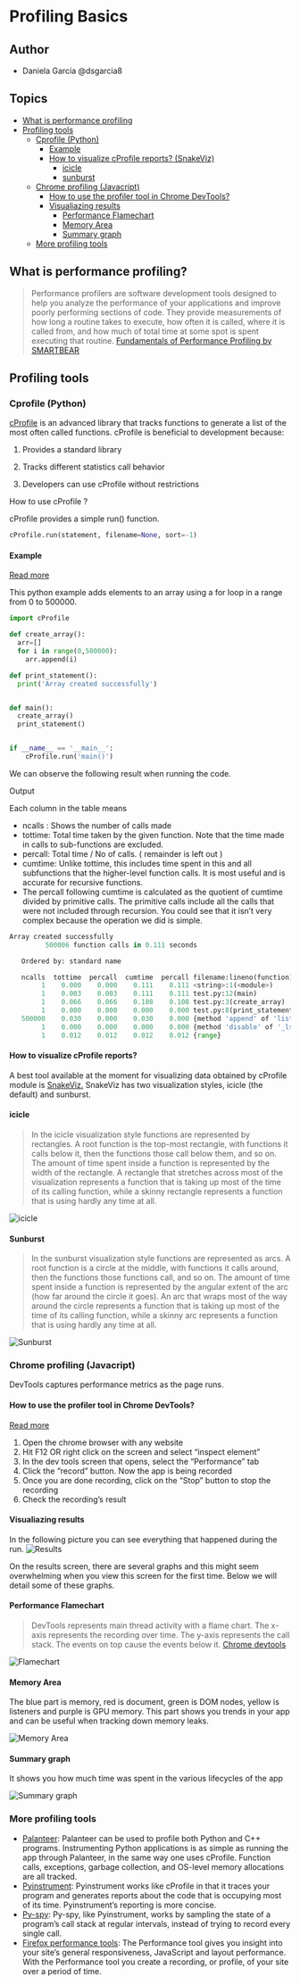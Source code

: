 # Profiling Basics

## Author

- Daniela García @dsgarcia8

## Topics

- [What is performance profiling](#what-is-performance-profiling)
- [Profiling tools](#profiling-tools)
  - [Cprofile (Python)](#cprofile-python)
    - [Example](#example)
    - [How to visualize cProfile reports? (SnakeViz)](#how-to-visualize-cprofile-reports)
      - [icicle](#icicle)
      - [sunburst](#sunburst)
  - [Chrome profiling (Javacript)](#chrome-profiling-javacript)
    - [How to use the profiler tool in Chrome DevTools?](#how-to-use-the-profiler-tool-in-chrome-devtools)
    - [Visualiazing results](#visualiazing-results)
      - [Performance Flamechart](#performance-flamechart)
      - [Memory Area](#memory-area)
      - [Summary graph](#summary-graph)
  - [More profiling tools](#more-profiling-tools)

## What is performance profiling?

> Performance profilers are software development tools designed to help you analyze the performance of your applications and improve poorly performing sections of code. They provide measurements of how long a routine takes to execute, how often it is called, where it is called from, and how much of total time at some spot is spent executing that routine. [Fundamentals of Performance Profiling by SMARTBEAR](https://smartbear.com/learn/code-profiling/fundamentals-of-performance-profiling/)

## Profiling tools

### Cprofile (Python)

[cProfile](https://docs.python.org/3/library/profile.html) is an advanced library that  tracks functions to generate a list of the most often called functions. cProfile is beneficial to development because:

1. Provides  a standard library

2. Tracks different statistics call behavior

3. Developers  can use cProfile without restrictions

How to use cProfile ?

cProfile provides a simple run() function.

```Python
cProfile.run(statement, filename=None, sort=-1)
```

#### Example

[Read more](https://www.machinelearningplus.com/python/cprofile-how-to-profile-your-python-code/)

This python example adds elements to an array using a for loop in a range from 0 to 500000.

```Python
import cProfile

def create_array():
  arr=[]
  for i in range(0,500000):
    arr.append(i)

def print_statement():
  print('Array created successfully')


def main():
  create_array()
  print_statement()


if __name__ == '__main__':
    cProfile.run('main()')
```

We can observe the following result when running the code.

Output

Each column in the table means

- ncalls : Shows the number of calls made
- tottime: Total time taken by the given function. Note that the time made in calls to sub-functions are excluded.
- percall: Total time / No of calls. ( remainder is left out )
- cumtime: Unlike tottime, this includes time spent in this and all subfunctions that the higher-level function calls. It is most useful and is accurate for recursive functions.
- The percall following cumtime is calculated as the quotient of cumtime divided by primitive calls. The primitive calls include all the calls that were not included through recursion.
You could see that it isn’t very complex because the operation we did is simple.

```Python
Array created successfully
         500006 function calls in 0.111 seconds

   Ordered by: standard name

   ncalls  tottime  percall  cumtime  percall filename:lineno(function)
        1    0.000    0.000    0.111    0.111 <string>:1(<module>)
        1    0.003    0.003    0.111    0.111 test.py:12(main)
        1    0.066    0.066    0.108    0.108 test.py:3(create_array)
        1    0.000    0.000    0.000    0.000 test.py:8(print_statement)
   500000    0.030    0.000    0.030    0.000 {method 'append' of 'list' objects}
        1    0.000    0.000    0.000    0.000 {method 'disable' of '_lsprof.Profiler' objects}
        1    0.012    0.012    0.012    0.012 {range}
```

#### How to visualize cProfile reports?

A best tool available at the moment for visualizing data obtained by cProfile module is [SnakeViz.](https://jiffyclub.github.io/snakeviz/)
SnakeViz has two visualization styles, icicle (the default) and sunburst.

#### icicle

> In the icicle visualization style functions are represented by rectangles. A root function is the top-most rectangle, with functions it calls below it, then the functions those call below them, and so on. The amount of time spent inside a function is represented by the width of the rectangle. A rectangle that stretches across most of the visualization represents a function that is taking up most of the time of its calling function, while a skinny rectangle represents a function that is using hardly any time at all.

![icicle](https://www.machinelearningplus.com/wp-content/uploads/2020/08/Screenshot-30-768x518.png)

#### Sunburst

> In the sunburst visualization style functions are represented as arcs. A root function is a circle at the middle, with functions it calls around, then the functions those functions call, and so on. The amount of time spent inside a function is represented by the angular extent of the arc (how far around the circle it goes). An arc that wraps most of the way around the circle represents a function that is taking up most of the time of its calling function, while a skinny arc represents a function that is using hardly any time at all.

![Sunburst](https://jiffyclub.github.io/snakeviz/img/sunburst.png)

### Chrome profiling (Javacript)

DevTools captures performance metrics as the page runs.

#### How to use the profiler tool in Chrome DevTools?

[Read more](https://yonatankra.com/how-to-profile-javascript-performance-in-the-browser/#Call_Tree)

1. Open the chrome browser with any website
2. Hit F12 OR right click on the screen and select “inspect element”
3. In the dev tools screen that opens, select the “Performance” tab
4. Click the “record” button. Now the app is being recorded
5. Once you are done recording, click on the “Stop” button to stop the recording
6. Check the recording’s result

#### Visualiazing results

In the following picture you can see everything that happened during the run.
![Results](https://lh4.googleusercontent.com/fPkQxS0NmYFl-hJo50S_ncbhVSsk4afmiGhansW8rkkEaj5Xy-8i-_Lu2D70bz_7tHe2GFUF_q_jPztx78Ok99SzmW4gghFRmf2TzpmtMSpix30u6cZGxXskAEJSAEHKHbOBAuXh)

On the results screen, there are several graphs and this might seem overwhelming when you view this screen for the first time. Below we will detail some of these graphs.

#### Performance Flamechart

> DevTools represents main thread activity with a flame chart. The x-axis represents the recording over time. The y-axis represents the call stack. The events on top cause the events below it. [Chrome devtools](https://developer.chrome.com/docs/devtools/evaluate-performance/reference/)

![Flamechart](https://lh5.googleusercontent.com/vlRDD1y0hj_yc9LZOKdGdJV0X9RQ9ZI-d7QfWNzd_TQdLW_53vUhgi40YxL0L76QtZsYMDv9_Nhuo8Qr2PxVi9EZa7xgWaMmnCQA-_abB-dWAxAnD34dh3k330IPfwnTLA_ngSsf)

#### Memory Area

The blue part is memory, red is document, green is DOM nodes, yellow is listeners and purple is GPU memory.  This part shows you trends in your app and can be useful when tracking down memory leaks.

![Memory Area](https://lh4.googleusercontent.com/Z618TX64s1uLka3UTYkYJTcfU2zou__cRETS6IJ8aOxOYjPC-3l9EUdw6_xX8l3TYM5eMnh9dUG_L9jaCR8s-mt9BWE1_LwbtTX9CmYUjTuiihnLaXZRo8KnvvETxkL2v64AaWuQ)

#### Summary graph

It shows you how much time was spent in the various lifecycles of the app

![Summary graph](https://lh4.googleusercontent.com/MINy5sNPcrhJnODCjPwp8okTYHZBw-zH4lcN1NhKxlvcdjwHMEpmTkyZRG3iPioa6XHOJhZ2WyUhI64we24dl7PPFmN8PTNLRfhlgXyeerhzlcflhXco5K225NtsOfPE0zBTDzjm)

### More profiling tools

- [Palanteer](https://github.com/dfeneyrou/palanteer): Palanteer can be used to profile both Python and C++ programs. Instrumenting Python applications is as simple as running the app through Palanteer, in the same way one uses cProfile. Function calls, exceptions, garbage collection, and OS-level memory allocations are all tracked.
- [Pyinstrument](https://github.com/joerick/pyinstrument): Pyinstrument works like cProfile in that it traces your program and generates reports about the code that is occupying most of its time. Pyinstrument’s reporting is more concise.
- [Py-spy](https://github.com/benfred/py-spy): Py-spy, like Pyinstrument, works by sampling the state of a program’s call stack at regular intervals, instead of trying to record every single call.
- [Firefox performance tools](https://firefox-source-docs.mozilla.org/devtools-user/performance/): The Performance tool gives you insight into your site’s general responsiveness, JavaScript and layout performance. With the Performance tool you create a recording, or profile, of your site over a period of time.
